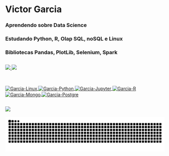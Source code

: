 # Victor Garcia    
### Aprendendo sobre Data Science
### Estudando Python, R, Olap SQL, noSQL e Linux 
### Bibliotecas Pandas, PlotLib, Selenium, Spark 
##
<div>
 <a href="https://github.com/Garcia-Victor">
 <img height="150em" src="https://github-readme-stats.vercel.app/api?username=Garcia-Victor&theme=dark"/>
 <img height="150em" src="https://github-readme-stats.vercel.app/api/top-langs/?username=Garcia-Victor&theme=dark"/>
</div>

## 
 
<div style="display: inline_block"><br>
  <img align="center" alt="Garcia-Linux" height="40" width="50" src="https://cdn.jsdelivr.net/gh/devicons/devicon/icons/linux/linux-original.svg">
  <img align="center" alt="Garcia-Python" height="40" width="50" src="https://cdn.jsdelivr.net/gh/devicons/devicon/icons/python/python-original.svg">
  <img align="center" alt="Garcia-Jupyter" height="40" width="50" src="https://cdn.jsdelivr.net/gh/devicons/devicon/icons/jupyter/jupyter-original-wordmark.svg">
  <img align="center" alt="Garcia-R" height="40" width="50" src="https://cdn.jsdelivr.net/gh/devicons/devicon/icons/r/r-original.svg">
  <img align="center" alt="Garcia-Mongo" height="40" width="50" src="https://cdn.jsdelivr.net/gh/devicons/devicon/icons/mongodb/mongodb-original-wordmark.svg">
  <img align="center" alt="Garcia-Postgre" height="40" width="50" src="https://cdn.jsdelivr.net/gh/devicons/devicon/icons/postgresql/postgresql-original-wordmark.svg">
</div> 

##
 
</div>  
<a href="https://www.linkedin.com/in/victornunesgarcia/" target="_blank"><img src="https://img.shields.io/badge/-LinkedIn-%230077B5?style=for-the-badge&logo=linkedin&logoColor=white" target="_blank"></a>  

![Snake animation](https://github.com/Garcia-Victor/Garcia-Victor/blob/output/github-contribution-grid-snake.svg)

</div>  
